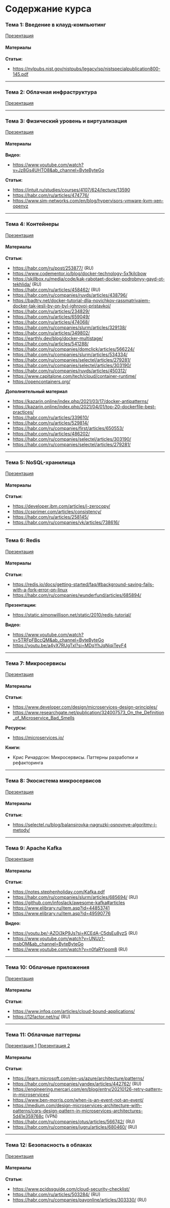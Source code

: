 # Содержание курса

### Тема 1: Введение в клауд-компьютинг
[Презентация](https://docs.google.com/presentation/d/1iqTRrsieWRUTxLxrRrq2a023sCCv28j3TH1J8OVXndc/edit#slide=id.p)

#### Материалы
**Статьи:**
* https://nvlpubs.nist.gov/nistpubs/legacy/sp/nistspecialpublication800-145.pdf

-------------------------------------------------------------------------------------------

### Тема 2: Облачная инфраструктура
[Презентация](https://docs.google.com/presentation/d/15xnqRTcD0cXh9n4ZAoRxKyGYpyDSbnW_QXNKbzQKrHs/edit?usp=sharing)

-------------------------------------------------------------------------------------------

### Тема 3: Физический уровень и виртуализация
[Презентация](https://docs.google.com/presentation/d/1tq6RxUORuOSxLNKw8UHfdn55N1b_u_G_NdoIqlb1VY4/edit?usp=sharing)

#### Материалы
**Видео:**
* https://www.youtube.com/watch?v=Jz8Gs4UHTO8&ab_channel=ByteByteGo

**Статьи:**
* https://intuit.ru/studies/courses/4107/624/lecture/13590
* https://habr.com/ru/articles/474776/
* https://www.sim-networks.com/en/blog/hypervisors-vmware-kvm-xen-openvz

-------------------------------------------------------------------------------------------

### Тема 4: Контейнеры
[Презентация](https://docs.google.com/presentation/d/1ENKeV7VB7gOWFdDJGuhVNpTB07OAJ_e2GUguuSyQXPk/edit?usp=sharing)

#### Материалы
**Статьи:**
* https://habr.com/ru/post/253877/ (RU)
* https://www.codementor.io/blog/docker-technology-5x1kilcbow
* https://skillbox.ru/media/code/kak-rabotaet-docker-podrobnyy-gayd-ot-tekhlida/ (RU)
* https://habr.com/ru/articles/458462/ (RU)
* https://habr.com/ru/companies/ruvds/articles/438796/
* https://badtry.net/docker-tutorial-dlia-novichkov-rassmatrivaiem-docker-tak-iesli-by-on-byl-ighrovoi-pristavkoi/
* https://habr.com/ru/articles/234829/
* https://habr.com/ru/articles/659049/
* https://habr.com/ru/articles/474068/
* https://habr.com/ru/companies/slurm/articles/329138/
* https://habr.com/ru/articles/349802/
* https://earthly.dev/blog/docker-multistage/
* https://habr.com/ru/articles/541288/
* https://habr.com/ru/companies/domclick/articles/566224/
* https://habr.com/ru/companies/slurm/articles/534334/
* https://habr.com/ru/companies/selectel/articles/279281/
* https://habr.com/ru/companies/selectel/articles/303190/
* https://habr.com/ru/companies/ruvds/articles/450312/
* https://www.capitalone.com/tech/cloud/container-runtime/
* https://opencontainers.org/

**Дополнительный материал**
* https://kazarin.online/index.php/2021/03/17/docker-antipatterns/
* https://kazarin.online/index.php/2021/04/01/top-20-dockerfile-best-practices/
* https://habr.com/ru/articles/339610/
* https://habr.com/ru/articles/529814/
* https://habr.com/ru/companies/first/articles/650553/
* https://habr.com/ru/articles/486202/
* https://habr.com/ru/companies/selectel/articles/303190/
* https://habr.com/ru/companies/selectel/articles/279281/

-------------------------------------------------------------------------------------------

### Тема 5: NoSQL-хранилища
[Презентация](https://docs.google.com/presentation/d/18v30xFUS-3j6nMKJNiACbZXf4Fv4_A-sHCYW87Y6BDA/edit#slide=id.g278ca1ae3ac_0_267)

#### Материалы
**Статьи:**
* https://developer.ibm.com/articles/j-zerocopy/
* https://csprimer.com/articles/consistency/
* https://habr.com/ru/articles/258145/
* https://habr.com/ru/companies/vk/articles/738616/

-------------------------------------------------------------------------------------------

### Тема 6: Redis
[Презентация](https://docs.google.com/presentation/d/1nv76Ue7izbO7rgNOUjymr4SMAOVUXKTRtzvC48dR2cU/edit)

#### Материалы
**Статьи:**
* https://redis.io/docs/getting-started/faq/#background-saving-fails-with-a-fork-error-on-linux
* https://habr.com/ru/companies/wunderfund/articles/685894/

**Презентации:**
* https://static.simonwillison.net/static/2010/redis-tutorial/

**Видео:**
* https://www.youtube.com/watch?v=5TRFpFBccQM&ab_channel=ByteByteGo
* https://youtu.be/a4yX7RUgTxI?si=MDqYhJqNjqiTeyF4

-------------------------------------------------------------------------------------------

### Тема 7: Микросервисы
[Презентация](https://docs.google.com/presentation/d/1qhrUtSLl-Epy6haLhIrD9J1xH6Ypz28kfB4HXUmHT5k/edit?usp=sharing)

#### Материалы
**Статьи:**
* https://www.developer.com/design/microservices-design-principles/
* https://www.researchgate.net/publication/324007573_On_the_Definition_of_Microservice_Bad_Smells

**Ресурсы:**
* https://microservices.io/

**Книги:**
* Крис Ричардсон: Микросервисы. Паттерны разработки и рефакторинга

-------------------------------------------------------------------------------------------

### Тема 8: Экосистема микросервисов
[Презентация](https://docs.google.com/presentation/d/1K7-pslaqAHVE5XcD6dqhLs7wffYbLiWLzMZC-uPiYJE/edit?usp=sharing)

#### Материалы
**Статьи:**
* https://selectel.ru/blog/balansirovka-nagruzki-osnovnye-algoritmy-i-metody/

-------------------------------------------------------------------------------------------

### Тема 9: Apache Kafka
[Презентация](https://docs.google.com/presentation/d/1Epph7ScdsTrq2rLcly8tOXcc-K9peLwa8QxxMQz-5A4/edit)

#### Материалы
**Статьи:**
* https://notes.stephenholiday.com/Kafka.pdf
* https://habr.com/ru/companies/slurm/articles/685694/ (RU)
* https://github.com/infoslack/awesome-kafka#articles
* https://www.elibrary.ru/item.asp?id=44853741
* https://www.elibrary.ru/item.asp?id=49590776

**Видео:**
* https://youtu.be/-AZOi3kP9Js?si=KCEdA-C5dsEu8yzS (RU)
* https://www.youtube.com/watch?v=UNUz1-msbOM&ab_channel=ByteByteGo
* https://www.youtube.com/watch?v=n0faRYjoom8 (RU)

-------------------------------------------------------------------------------------------

### Тема 10: Облачные приложения
[Презентация](https://docs.google.com/presentation/d/1LofVMVoKG1Ri1GZ8XNugGPmGzIib2mJtpCLrQs1ty_w/edit)

#### Материалы
**Статьи:**
* https://www.infoq.com/articles/cloud-bound-applications/
* https://12factor.net/ru/ (RU)

-------------------------------------------------------------------------------------------

### Тема 11: Облачные паттерны
[Презентация 1](https://docs.google.com/presentation/d/1kuybhhGh4XMac7Du3VXv6lPWlImTKpAdcD8r8tPhEXs/edit)
[Презентация 2](https://docs.google.com/presentation/d/12Hq5BCjC5gWAMsv2vcxVZWg_Uwak4sEPk9t2EkY0d6M/edit)

#### Материалы
**Статьи:**
* https://learn.microsoft.com/en-us/azure/architecture/patterns/
* https://habr.com/ru/companies/yandex/articles/442762/ (RU)
* https://engineering.mercari.com/en/blog/entry/20210126-retry-pattern-in-microservices/
* https://www.ben-morris.com/when-is-an-event-not-an-event/
* https://medium.com/design-microservices-architecture-with-patterns/cqrs-design-pattern-in-microservices-architectures-5d41e359768c (VPN)
* https://habr.com/ru/companies/otus/articles/566742/ (RU)
* https://habr.com/ru/companies/jugru/articles/680460/ (RU)

-------------------------------------------------------------------------------------------

### Тема 12: Безопасность в облаках
[Презентация](https://docs.google.com/presentation/d/1TWUnVh_sHMnFY9gK843x36bu4ycvtnKXyAcxl_QzwqA/edit)

#### Материалы
**Статьи:**

* https://www.pcidssguide.com/cloud-security-checklist/
* https://habr.com/ru/articles/503284/ (RU)
* https://habr.com/ru/companies/payonline/articles/303330/ (RU)

